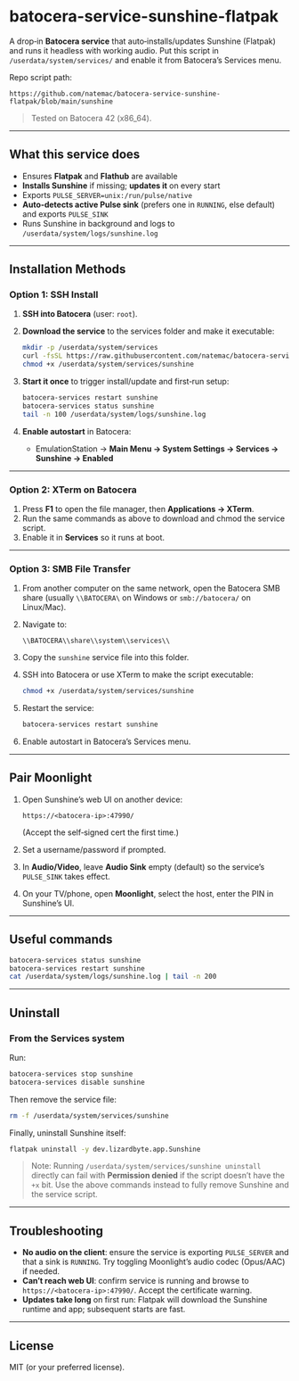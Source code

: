 # batocera-service-sunshine-flatpak

A drop‑in **Batocera service** that auto‑installs/updates Sunshine (Flatpak) and runs it headless with working audio. Put this script in `/userdata/system/services/` and enable it from Batocera’s Services menu.

Repo script path:

```
https://github.com/natemac/batocera-service-sunshine-flatpak/blob/main/sunshine
```

> Tested on Batocera 42 (x86\_64).

---

## What this service does

* Ensures **Flatpak** and **Flathub** are available
* **Installs Sunshine** if missing; **updates it** on every start
* Exports `PULSE_SERVER=unix:/run/pulse/native`
* **Auto‑detects active Pulse sink** (prefers one in `RUNNING`, else default) and exports `PULSE_SINK`
* Runs Sunshine in background and logs to `/userdata/system/logs/sunshine.log`

---

## Installation Methods

### Option 1: SSH Install

1. **SSH into Batocera** (user: `root`).
2. **Download the service** to the services folder and make it executable:

   ```bash
   mkdir -p /userdata/system/services
   curl -fsSL https://raw.githubusercontent.com/natemac/batocera-service-sunshine-flatpak/main/sunshine -o /userdata/system/services/sunshine
   chmod +x /userdata/system/services/sunshine
   ```
3. **Start it once** to trigger install/update and first‑run setup:

   ```bash
   batocera-services restart sunshine
   batocera-services status sunshine
   tail -n 100 /userdata/system/logs/sunshine.log
   ```
4. **Enable autostart** in Batocera:

   * EmulationStation → **Main Menu → System Settings → Services → Sunshine → Enabled**

---

### Option 2: XTerm on Batocera

1. Press **F1** to open the file manager, then **Applications → XTerm**.
2. Run the same commands as above to download and chmod the service script.
3. Enable it in **Services** so it runs at boot.

---

### Option 3: SMB File Transfer

1. From another computer on the same network, open the Batocera SMB share (usually `\\BATOCERA\` on Windows or `smb://batocera/` on Linux/Mac).
2. Navigate to:

   ```
   \\BATOCERA\\share\\system\\services\\
   ```
3. Copy the `sunshine` service file into this folder.
4. SSH into Batocera or use XTerm to make the script executable:

   ```bash
   chmod +x /userdata/system/services/sunshine
   ```
5. Restart the service:

   ```bash
   batocera-services restart sunshine
   ```
6. Enable autostart in Batocera’s Services menu.

---

## Pair Moonlight

1. Open Sunshine’s web UI on another device:

   ```
   https://<batocera-ip>:47990/
   ```

   (Accept the self‑signed cert the first time.)
2. Set a username/password if prompted.
3. In **Audio/Video**, leave **Audio Sink** empty (default) so the service’s `PULSE_SINK` takes effect.
4. On your TV/phone, open **Moonlight**, select the host, enter the PIN in Sunshine’s UI.

---

## Useful commands

```bash
batocera-services status sunshine
batocera-services restart sunshine
cat /userdata/system/logs/sunshine.log | tail -n 200
```

---

## Uninstall

### From the Services system

Run:

```bash
batocera-services stop sunshine
batocera-services disable sunshine
```

Then remove the service file:

```bash
rm -f /userdata/system/services/sunshine
```

Finally, uninstall Sunshine itself:

```bash
flatpak uninstall -y dev.lizardbyte.app.Sunshine
```

> Note: Running `/userdata/system/services/sunshine uninstall` directly can fail with **Permission denied** if the script doesn’t have the `+x` bit. Use the above commands instead to fully remove Sunshine and the service script.

---

## Troubleshooting

* **No audio on the client**: ensure the service is exporting `PULSE_SERVER` and that a sink is `RUNNING`. Try toggling Moonlight’s audio codec (Opus/AAC) if needed.
* **Can’t reach web UI**: confirm service is running and browse to `https://<batocera-ip>:47990/`. Accept the certificate warning.
* **Updates take long** on first run: Flatpak will download the Sunshine runtime and app; subsequent starts are fast.

---

## License

MIT (or your preferred license).
